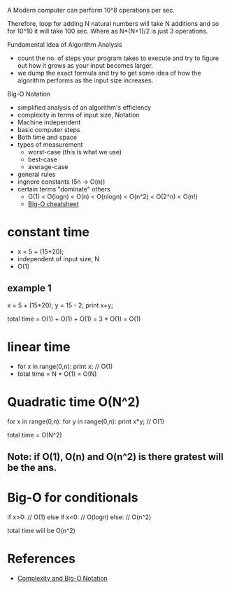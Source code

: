 A Modern computer can perform 10^8 operations per sec.

Therefore, loop for adding N natural numbers will take N additions and so for 10^10
it will take 100 sec. Where as N*(N+1)/2 is just 3 operations.

Fundamental Idea of Algorithm Analysis
 - count the no. of steps your program takes to execute and try to figure out how it grows as your input becomes larger.
 - we dump the exact formula and try to get some idea of how the algorithm performs as the input size increases.
 
Big-O Notation
 - simplified analysis of an algorithm's efficiency
 - complexity in terms of input size, Notation
 - Machine independent
 - basic computer steps
 - Both time and space
 - types of measurement
   - worst-case (this is what we use)
   - best-case
   - average-case
 - general rules
  - ingnore constants (5n -> O(n))
  - certain terms "dominate" others
      - O(1) < O(logn) < O(n) < O(nlogn) < O(n^2) < O(2^n) < O(n!)
      - [Big-O cheatsheet](https://www.bigocheatsheet.com/)

# constant time 
 - x = 5 + (15*20);
 - independent of input size, N
 - O(1)

## example 1
x = 5 + (15*20);
y = 15 - 2;
print x+y;

total time = O(1) + O(1) + O(1) = 3 * O(1) = O(1)

# linear time 
 - for x in range(0,n):
     print x; // O(1)
 - total time = N * O(1) = O(N)

# Quadratic time O(N^2)
for x in range(0,n):
  for y in range(0,n):
    print x*y; // O(1)

total time = O(N^2)

## Note: if O(1), O(n) and O(n^2) is there gratest will be the ans.

# Big-O for conditionals

if x>0:
  // O(1)
else if x<0:
  // O(logn)
else:
  // O(n^2)

total time will be O(n^2)

# References
- [Complexity and Big-O Notation](http://pages.cs.wisc.edu/~paton/readings/Complexity/#bigO)

